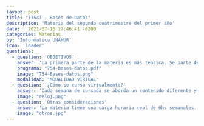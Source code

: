 ```yaml
---
layout: post
title: "(754) - Bases de Datos"
description: 'Materia del segundo cuatrimestre del primer año'
date:   2021-07-16 17:46:41 -0300
categories: Materias
by: 'Informatica UNAHUR'
icon: 'loader'
questions:
  - question: 'OBJETIVOS'
    answer: 'La primera parte de la materia es más teórica. Se parte de entender los modelos de datos para luego poder armar un modelo de entidades y relaciones. Una vez armados estos esquemas conceptuales se trabaja en forma práctica utilizando bases de datos relacionales como MariaDB y realizando consultas lógicamente complejas en el lenguaje SQL.'
    programa: "754-Bases-datos.pdf"
    image: "754-Bases-datos.png"
    modalidad: "MODALIDAD VIRTUAL"
  - question: '¿Cómo se cursa virtualmente?'
    answer: 'Cada semana de cursada se aborda un contenido diferente y se realizan encuentros sincrónicos con explicaciones teóricas y resoluciones prácticas. Las clases se graban y suben al campus juntos con el material.'
    image: "reloj.png"
  - question: 'Otras consideraciones'
    answer: 'La materia tiene una carga horaria real de 6hs semanales. Es ideal dedicarle entre 10hs y 12hs semanales en total para poder estudiar, practicar y consultar.'
    image: "otros.jpg"
---
```

